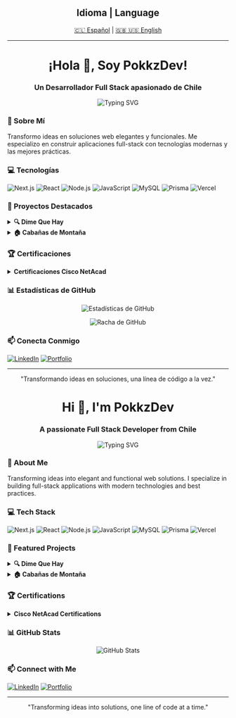 <div align="center">
  <h2>Idioma | Language</h2>
  <a href="#español">🇨🇱 Español</a> |
  <a href="#english">🇬🇧 🇺🇸 English</a>
</div>

---

<div id="español">

<h1 align="center">¡Hola 👋, Soy PokkzDev!</h1>
<h3 align="center">Un Desarrollador Full Stack apasionado de Chile</h3>

<p align="center">
  <img src="https://readme-typing-svg.herokuapp.com?font=Fira+Code&pause=1000&color=00FFD5&center=true&vCenter=true&width=435&lines=Desarrollador+Full+Stack;Next.js+%7C+React.js+%7C+Node.js;Siempre+aprendiendo+cosas+nuevas" alt="Typing SVG" />
</p>

### 🚀 Sobre Mí
Transformo ideas en soluciones web elegantes y funcionales. Me especializo en construir aplicaciones full-stack con tecnologías modernas y las mejores prácticas.

### 💻 Tecnologías

![Next.js](https://img.shields.io/badge/Next.js-000000?style=for-the-badge&logo=next.js&logoColor=white)
![React](https://img.shields.io/badge/React-61DAFB?style=for-the-badge&logo=react&logoColor=black)
![Node.js](https://img.shields.io/badge/Node.js-339933?style=for-the-badge&logo=node.js&logoColor=white)
![JavaScript](https://img.shields.io/badge/JavaScript-F7DF1E?style=for-the-badge&logo=javascript&logoColor=black)
![MySQL](https://img.shields.io/badge/MySQL-4479A1?style=for-the-badge&logo=mysql&logoColor=white)
![Prisma](https://img.shields.io/badge/Prisma-2D3748?style=for-the-badge&logo=prisma&logoColor=white)
![Vercel](https://img.shields.io/badge/Vercel-000000?style=for-the-badge&logo=vercel&logoColor=white)

### 🌟 Proyectos Destacados

<details>
<summary><b>🔍 Dime Que Hay</b></summary>

Una aplicación web full-stack para descubrir negocios locales.

- **Tecnologías**: Next.js, Node.js, Prisma, MySQL, NextAuth.js, Sharp, JWT
- **Características**: Descubrimiento de negocios, autenticación de usuarios, optimización de imágenes
- **Demo en Vivo**: [dimequehay.cl](https://dimequehay.cl)
</details>

<details>
<summary><b>🏠 Cabañas de Montaña</b></summary>

Un sitio web de muestra para alquiler de cabañas de montaña.

- **Tecnologías**: Next.js, React.js, CSS Modules, Vercel
- **Características**: Diseño responsivo, UI/UX moderno
- **Demo en Vivo**: [Ver Proyecto](https://pproject-camping.vercel.app/)
</details>

### 🏆 Certificaciones

<details>
<summary><b>Certificaciones Cisco NetAcad</b></summary>

- Python Essentials 1 & 2
- JavaScript Essentials 1 & 2
- Introducción a la Ciberseguridad
- Fundamentos de Hardware
- Inglés para TI 1 & 2
</details>

### 📊 Estadísticas de GitHub

<p align="center">
  <img src="https://github-readme-stats.vercel.app/api?username=pokkzdev&show_icons=true&theme=gotham&locale=es" alt="Estadísticas de GitHub" />
</p>

<p align="center">
  <img src="https://github-readme-streak-stats.herokuapp.com/?user=pokkzdev&theme=gotham&locale=es" alt="Racha de GitHub" />
</p>

### 📫 Conecta Conmigo

[![LinkedIn](https://img.shields.io/badge/LinkedIn-0077B5?style=for-the-badge&logo=linkedin&logoColor=white)](https://linkedin.com/in/pokkzdev)
[![Portfolio](https://img.shields.io/badge/Portafolio-00FFD5?style=for-the-badge&logo=google-chrome&logoColor=black)](https://pokkz.dev)

---

<p align="center">"Transformando ideas en soluciones, una línea de código a la vez."</p>

</div>

<div id="english">

<h1 align="center">Hi 👋, I'm PokkzDev</h1>
<h3 align="center">A passionate Full Stack Developer from Chile</h3>

<p align="center">
  <img src="https://readme-typing-svg.herokuapp.com?font=Fira+Code&pause=1000&color=00FFD5&center=true&vCenter=true&width=435&lines=Full+Stack+Developer;Next.js+%7C+React.js+%7C+Node.js;Always+learning+new+things" alt="Typing SVG" />
</p>

### 🚀 About Me
Transforming ideas into elegant and functional web solutions. I specialize in building full-stack applications with modern technologies and best practices.

### 💻 Tech Stack

![Next.js](https://img.shields.io/badge/Next.js-000000?style=for-the-badge&logo=next.js&logoColor=white)
![React](https://img.shields.io/badge/React-61DAFB?style=for-the-badge&logo=react&logoColor=black)
![Node.js](https://img.shields.io/badge/Node.js-339933?style=for-the-badge&logo=node.js&logoColor=white)
![JavaScript](https://img.shields.io/badge/JavaScript-F7DF1E?style=for-the-badge&logo=javascript&logoColor=black)
![MySQL](https://img.shields.io/badge/MySQL-4479A1?style=for-the-badge&logo=mysql&logoColor=white)
![Prisma](https://img.shields.io/badge/Prisma-2D3748?style=for-the-badge&logo=prisma&logoColor=white)
![Vercel](https://img.shields.io/badge/Vercel-000000?style=for-the-badge&logo=vercel&logoColor=white)

### 🌟 Featured Projects

<details>
<summary><b>🔍 Dime Que Hay</b></summary>

A full-stack web application for discovering local businesses.

- **Tech Stack**: Next.js, Node.js, Prisma, MySQL, NextAuth.js, Sharp, JWT
- **Features**: Business discovery, user authentication, image optimization
- **Live Demo**: [dimequehay.cl](https://dimequehay.cl)
</details>

<details>
<summary><b>🏠 Cabañas de Montaña</b></summary>

A mockup website for mountain cabin rentals.

- **Tech Stack**: Next.js, React.js, CSS Modules, Vercel
- **Features**: Responsive design, modern UI/UX
- **Live Demo**: [View Project](https://pproject-camping.vercel.app/)
</details>

### 🏆 Certifications

<details>
<summary><b>Cisco NetAcad Certifications</b></summary>

- Python Essentials 1 & 2
- JavaScript Essentials 1 & 2
- Introduction to Cybersecurity
- Computer Hardware Basics
- English for IT 1 & 2
</details>

### 📊 GitHub Stats

<p align="center">
  <img src="https://github-readme-stats.vercel.app/api?username=pokkzdev&show_icons=true&theme=gotham" alt="GitHub Stats" />
</p>

### 📫 Connect with Me

[![LinkedIn](https://img.shields.io/badge/LinkedIn-0077B5?style=for-the-badge&logo=linkedin&logoColor=white)](https://linkedin.com/in/pokkzdev)
[![Portfolio](https://img.shields.io/badge/Portfolio-00FFD5?style=for-the-badge&logo=google-chrome&logoColor=black)](https://pokkz.dev)

---

<p align="center">"Transforming ideas into solutions, one line of code at a time."</p>
</div>
